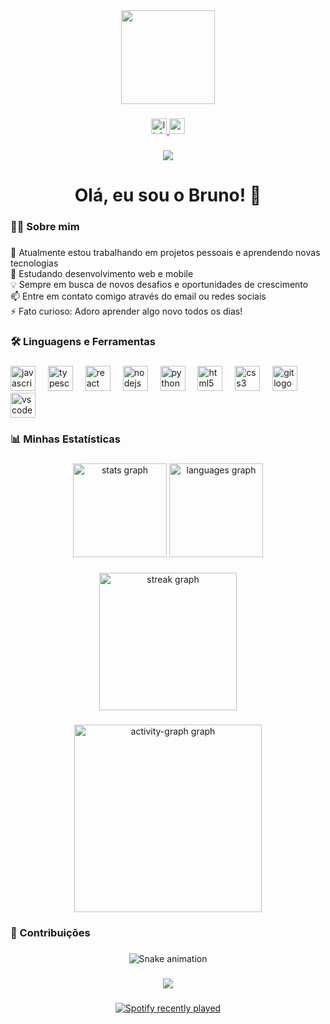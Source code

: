 <div align="center">
  <img height="150" src="https://camo.githubusercontent.com/62da68eb62b1e5f175f7d1f0191dd89a653d7908feb22d37d4a0ab07365d6791/68747470733a2f2f6d656469612e67697068792e636f6d2f6d656469612f4d3967624264396e6244724f5475314d71782f67697068792e676966"  />
</div>

###

<div align="center">
  <a href="https://www.linkedin.com/in/bruno-vieira-8664b7277/" target="_blank">
    <img src="https://img.shields.io/static/v1?message=LinkedIn&logo=linkedin&label=&color=0077B5&logoColor=white&labelColor=&style=for-the-badge" height="25" alt="linkedin logo"  />
  </a>
  <a href="mailto:bruno.rad28@outlook.com" target="_blank">
    <img src="https://img.shields.io/static/v1?message=Outlook&logo=microsoft-outlook&label=&color=0078D4&logoColor=white&labelColor=&style=for-the-badge" height="25" alt="outlook logo"  />
  </a>
</div>

###

<div align="center">
  <img src="https://visitor-badge.laobi.icu/badge?page_id=Bvso29.Bvso29&"  />
</div>

###

<h1 align="center">Olá, eu sou o Bruno! 👋</h1>

###

<h3 align="left">👨‍💻 Sobre mim</h3>

###

<p align="left">🔭 Atualmente estou trabalhando em projetos pessoais e aprendendo novas tecnologias<br>🌱 Estudando desenvolvimento web e mobile<br>💡 Sempre em busca de novos desafios e oportunidades de crescimento<br>📫 Entre em contato comigo através do email ou redes sociais<br>⚡ Fato curioso: Adoro aprender algo novo todos os dias!</p>

###

<h3 align="left">🛠️ Linguagens e Ferramentas</h3>

###

<div align="left">
  <img src="https://cdn.jsdelivr.net/gh/devicons/devicon/icons/javascript/javascript-original.svg" height="40" alt="javascript logo"  />
  <img width="12" />
  <img src="https://cdn.jsdelivr.net/gh/devicons/devicon/icons/typescript/typescript-original.svg" height="40" alt="typescript logo"  />
  <img width="12" />
  <img src="https://cdn.jsdelivr.net/gh/devicons/devicon/icons/react/react-original.svg" height="40" alt="react logo"  />
  <img width="12" />
  <img src="https://cdn.jsdelivr.net/gh/devicons/devicon/icons/nodejs/nodejs-original.svg" height="40" alt="nodejs logo"  />
  <img width="12" />
  <img src="https://cdn.jsdelivr.net/gh/devicons/devicon/icons/python/python-original.svg" height="40" alt="python logo"  />
  <img width="12" />
  <img src="https://cdn.jsdelivr.net/gh/devicons/devicon/icons/html5/html5-original.svg" height="40" alt="html5 logo"  />
  <img width="12" />
  <img src="https://cdn.jsdelivr.net/gh/devicons/devicon/icons/css3/css3-original.svg" height="40" alt="css3 logo"  />
  <img width="12" />
  <img src="https://cdn.jsdelivr.net/gh/devicons/devicon/icons/git/git-original.svg" height="40" alt="git logo"  />
  <img width="12" />
  <img src="https://cdn.jsdelivr.net/gh/devicons/devicon/icons/vscode/vscode-original.svg" height="40" alt="vscode logo"  />
</div>

###

<h3 align="left">📊 Minhas Estatísticas</h3>

###

<div align="center">
  <img src="https://github-readme-stats.vercel.app/api?username=Bvso29&hide_title=false&hide_rank=false&show_icons=true&include_all_commits=true&count_private=true&disable_animations=false&theme=dracula&locale=pt-br&hide_border=false&order=1" height="150" alt="stats graph"  />
  <img src="https://github-readme-stats.vercel.app/api/top-langs?username=Bvso29&locale=pt-br&hide_title=false&layout=compact&card_width=320&langs_count=5&theme=dracula&hide_border=false&order=2" height="150" alt="languages graph"  />
</div>

###

<div align="center">
  <img src="https://streak-stats.demolab.com?user=Bvso29&locale=pt-br&mode=daily&theme=dark&hide_border=false&border_radius=5&order=3" height="220" alt="streak graph"  />
</div>

###

<div align="center">
  <img src="https://github-readme-activity-graph.vercel.app/graph?username=Bvso29&radius=16&theme=react&area=true&order=5" height="300" alt="activity-graph graph"  />
</div>

###

<h3 align="left">🐍 Contribuições</h3>

###

<div align="center">
  <img src="https://raw.githubusercontent.com/Bvso29/Bvso29/output/snake.svg" alt="Snake animation" />
</div>

###

<div align="center">
  <img src="https://profile-counter.glitch.me/Bvso29/count.svg?"  />
</div>

###

<div align="center">
  <a href="https://spotify-recently-played-readme.vercel.app/api?user=SEU_SPOTIFY_USER">
    <img src="https://spotify-recently-played-readme.vercel.app/api?user=SEU_SPOTIFY_USER" alt="Spotify recently played"  />
  </a>
</div>
